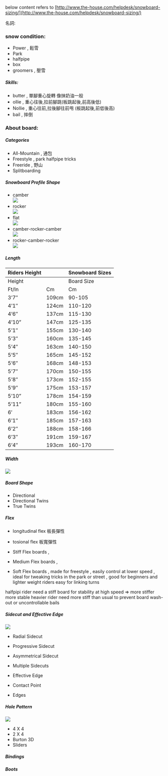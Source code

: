 


below content refers to [http://www.the-house.com/helpdesk/snowboard-sizing/](http://www.the-house.com/helpdesk/snowboard-sizing/)

 名詞:
### snow condition:
- Power , 鬆雪
- Park
- halfpipe
- box
- groomers , 壓雪


##### Skills:
- butter , 單腳重心旋轉 像抹奶油一般
- ollie , 重心往後,拉前腳跳(板跳起後,前高後低)
- Nollie , 重心往前,拉後腳往前甩 (板跳起後,前低後高)
- bail , 摔倒

### About board:

##### Categories
- All-Mountain , 通包
- Freestyle , park halfpipe tricks
- Freeride , 野山
- Splitboarding

##### Snowboard Profile Shape
- camber  
![](img/traditional-camber-shapes.jpg)
- rocker  
![](img/rocker-snowboard-shapes.jpg)
- flat  
![](img/flat-snowboards-shapes.jpg)
- camber-rocker-camber  
![](img/hybrid-camber-rocker-shape.jpg)
- rocker-camber-rocker  
![](img/hybrid-rocker-camber-rock-shape.jpg)

##### Length
|Riders Height||Snowboard Sizes|
|---|---|---|
|Height||Board Size|
|Ft/In|Cm|Cm|
|3’7″|109cm|90-105|
|4’1″|124cm|110-120|
|4’6″|137cm|115-130|
|4’10”|147cm|125-135|
|5’1″|155cm|130-140|
|5’3″|160cm|135-145|
|5’4″|163cm|140-150|
|5’5″|165cm|145-152|
|5’6″|168cm|148-153|
|5’7″|170cm|150-155|
|5’8″|173cm|152-155|
|5’9″|175cm|153-157|
|5’10”|178cm|154-159|
|5’11”|180cm|155-160|
|6′|183cm|156-162|
|6’1″|185cm|157-163|
|6’2″|188cm|158-166|
|6’3″|191cm|159-167|
|6’4″|193cm|160-170|
##### Width
![](img/1Snowboard_width.jpg)


##### Board Shape
- Directional
- Directional Twins
- True Twins

##### Flex
- longitudinal flex 板長彈性
- tosional flex 板寬彈性


- Stiff Flex boards ,
- Medium Flex boards ,
- Soft Flex boards , made for freestyle , easily control at lower speed , ideal for  tweaking tricks in the park or street , 
good for beginners and lighter weight riders  easy for linking turns

halfpipi rider need a stiff board for stability at high speed
=> more stiffer more stable
heavier rider need more stiff than usual to prevent board wash-out or uncontrollable bails

##### Sidecut and Effective Edge
![](img/sidecut-effective-edge.jpg)

- Radial Sidecut
- Progressive Sidecut
- Asymmetrical Sidecut
- Multiple Sidecuts

- Effective Edge
- Contact Point
- Edges

##### Hole Pattern
![](img/hole-patterns.jpg)
-  4 X 4
-  2 X 4
-  Burton 3D
-  Sliders

##### Bindings
##### Boots
